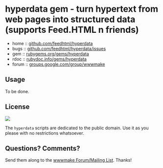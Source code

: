 # hyperdata gem - turn hypertext from web pages into structured data (supports Feed.HTML n friends)


* home  :: [github.com/feedhtml/hyperdata](https://github.com/feedhtml/hyperdata)
* bugs  :: [github.com/feedhtml/hyperdata/issues](https://github.com/feedhtml/hyperdata/issues)
* gem   :: [rubygems.org/gems/hyperdata](https://rubygems.org/gems/hyperdata)
* rdoc  :: [rubydoc.info/gems/hyperdata](http://rubydoc.info/gems/hyperdata)
* forum :: [groups.google.com/group/wwwmake](http://groups.google.com/group/wwwmake)


## Usage

To be done.


## License

![](https://publicdomainworks.github.io/buttons/zero88x31.png)

The `hyperdata` scripts are dedicated to the public domain.
Use it as you please with no restrictions whatsoever.

## Questions? Comments?

Send them along to the [wwwmake Forum/Mailing List](http://groups.google.com/group/wwwmake).
Thanks!

